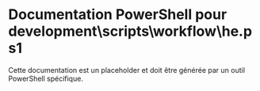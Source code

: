 # Documentation PowerShell pour development\scripts\workflow\he.ps1

Cette documentation est un placeholder et doit être générée par un outil PowerShell spécifique.
